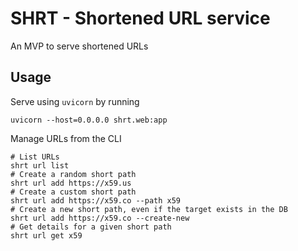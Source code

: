 # SHRT - Shortened URL service

An MVP to serve shortened URLs

## Usage

Serve using `uvicorn` by running

```shell
uvicorn --host=0.0.0.0 shrt.web:app
```

Manage URLs from the CLI

```shell
# List URLs
shrt url list
# Create a random short path
shrt url add https://x59.us
# Create a custom short path
shrt url add https://x59.co --path x59
# Create a new short path, even if the target exists in the DB
shrt url add https://x59.co --create-new
# Get details for a given short path
shrt url get x59
```
